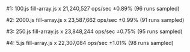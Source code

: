 #1: 100.js
  fill-array.js x 21,240,527 ops/sec ±0.89% (96 runs sampled)

#2: 2000.js
  fill-array.js x 23,587,662 ops/sec ±0.99% (91 runs sampled)

#3: 250.js
  fill-array.js x 23,848,244 ops/sec ±0.75% (95 runs sampled)

#4: 5.js
  fill-array.js x 22,307,084 ops/sec ±1.01% (98 runs sampled)
